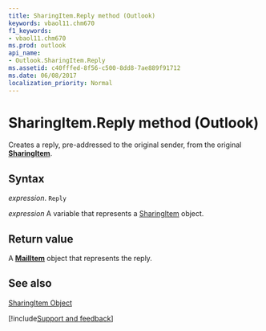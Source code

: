 ```yaml
---
title: SharingItem.Reply method (Outlook)
keywords: vbaol11.chm670
f1_keywords:
- vbaol11.chm670
ms.prod: outlook
api_name:
- Outlook.SharingItem.Reply
ms.assetid: c40fffed-8f56-c500-8dd8-7ae889f91712
ms.date: 06/08/2017
localization_priority: Normal
---
```



# SharingItem.Reply method (Outlook)

Creates a reply, pre-addressed to the original sender, from the original  **[SharingItem](Outlook.SharingItem.md)**.


## Syntax

_expression_. `Reply`

_expression_ A variable that represents a [SharingItem](Outlook.SharingItem.md) object.


## Return value

A  **[MailItem](Outlook.MailItem.md)** object that represents the reply.


## See also


[SharingItem Object](Outlook.SharingItem.md)

[!include[Support and feedback](~/includes/feedback-boilerplate.md)]